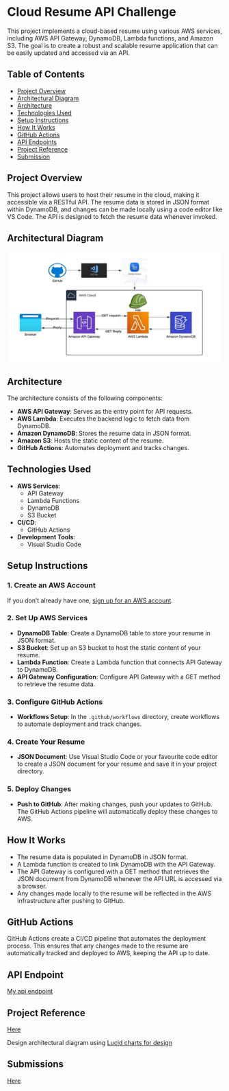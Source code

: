 # Cloud Resume API Challenge

This project implements a cloud-based resume using various AWS services, including AWS API Gateway, DynamoDB, Lambda functions, and Amazon S3. The goal is to create a robust and scalable resume application that can be easily updated and accessed via an API.

## Table of Contents

- [Project Overview](#project-overview)
- [Architectural Diagram](#architectural-diagram)
- [Architecture](#architecture)
- [Technologies Used](#technologies-used)
- [Setup Instructions](#setup-instructions)
- [How It Works](#how-it-works)
- [GitHub Actions](#github-actions)
- [API Endpoints](#api-endpoints)
- [Project Reference](#project-reference)
- [Submission](#submissions)

## Project Overview

This project allows users to host their resume in the cloud, making it accessible via a RESTful API. The resume data is stored in JSON format within DynamoDB, and changes can be made locally using a code editor like VS Code. The API is designed to fetch the resume data whenever invoked.

## Architectural Diagram
![cloud resume api architecture](<cloud-resume-api architecture.jpeg>)

## Architecture

The architecture consists of the following components:

- **AWS API Gateway**: Serves as the entry point for API requests.
- **AWS Lambda**: Executes the backend logic to fetch data from DynamoDB.
- **Amazon DynamoDB**: Stores the resume data in JSON format.
- **Amazon S3**: Hosts the static content of the resume.
- **GitHub Actions**: Automates deployment and tracks changes.

## Technologies Used

- **AWS Services**:
  - API Gateway
  - Lambda Functions
  - DynamoDB
  - S3 Bucket
- **CI/CD**:
  - GitHub Actions
- **Development Tools**:
  - Visual Studio Code

## Setup Instructions

### 1. Create an AWS Account
If you don’t already have one, [sign up for an AWS account](https://aws.amazon.com/).

### 2. Set Up AWS Services
- **DynamoDB Table**: Create a DynamoDB table to store your resume in JSON format.
- **S3 Bucket**: Set up an S3 bucket to host the static content of your resume.
- **Lambda Function**: Create a Lambda function that connects API Gateway to DynamoDB.
- **API Gateway Configuration**: Configure API Gateway with a GET method to retrieve the resume data.

### 3. Configure GitHub Actions
- **Workflows Setup**: In the `.github/workflows` directory, create workflows to automate deployment and track changes.

### 4. Create Your Resume
- **JSON Document**: Use Visual Studio Code or your favourite code editor to create a JSON document for your resume and save it in your project directory.

### 5. Deploy Changes
- **Push to GitHub**: After making changes, push your updates to GitHub. The GitHub Actions pipeline will automatically deploy these changes to AWS.

## How It Works
- The resume data is populated in DynamoDB in JSON format.
- A Lambda function is created to link DynamoDB with the API Gateway.
- The API Gateway is configured with a GET method that retrieves the JSON document from DynamoDB whenever the API URL is accessed via a browser.
- Any changes made locally to the resume will be reflected in the AWS infrastructure after pushing to GitHub.

## GitHub Actions
GitHub Actions create a CI/CD pipeline that automates the deployment process. This ensures that any changes made to the resume are automatically tracked and deployed to AWS, keeping the API up to date.

## API Endpoint
[My api endpoint](https://6e2pry5iad.execute-api.eu-north-1.amazonaws.com/wanjala)

## Project Reference
[Here](https://cloudresumeapi.dev/)

Design architectural diagram using [Lucid charts for design](https://www.lucidchart.com/pages/landing?utm_source=google&utm_medium=cpc&utm_campaign=_chart_en_tier3_mixed_search_brand_exact_&km_CPC_CampaignId=1484560207&km_CPC_AdGroupID=60168114191&km_CPC_Keyword=lucid%20chart&km_CPC_MatchType=e&km_CPC_ExtensionID=&km_CPC_Network=g&km_CPC_AdPosition=&km_CPC_Creative=442433234360&km_CPC_TargetID=kwd-55720648523&km_CPC_Country=9197737&km_CPC_Device=c&km_CPC_placement=&km_CPC_target=&gad_source=1&gclid=CjwKCAjwnqK1BhBvEiwAi7o0X8YkqH6TH6TN3c7gwZ-yPrEZhpQaBqtjIp9h0bZnZGfr27hA6ENLLxoCUjYQAvD_BwE)

## Submissions
[Here](https://cloudresumeapi.dev/submissions/)